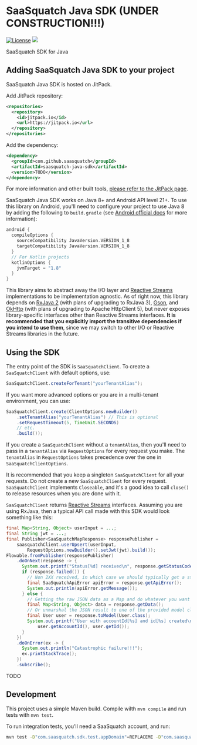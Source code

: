 # SaaSquatch Java SDK (UNDER CONSTRUCTION!!!)

[![License](https://img.shields.io/badge/License-Apache%202.0-blue.svg)](https://opensource.org/licenses/Apache-2.0)
[![](https://jitpack.io/v/saasquatch/saasquatch-java-sdk.svg)](https://jitpack.io/#saasquatch/saasquatch-java-sdk)

SaaSquatch SDK for Java

## Adding SaaSquatch Java SDK to your project

SaaSquatch Java SDK is hosted on JitPack.

Add JitPack repository:

```xml
<repositories>
  <repository>
    <id>jitpack.io</id>
    <url>https://jitpack.io</url>
  </repository>
</repositories>
```

Add the dependency:

```xml
<dependency>
  <groupId>com.github.saasquatch</groupId>
  <artifactId>saasquatch-java-sdk</artifactId>
  <version>TODO</version>
</dependency>
```

For more information and other built tools, [please refer to the JitPack page](https://jitpack.io/#saasquatch/saasquatch-java-sdk).

SaaSquatch Java SDK works on Java 8+ and Android API level 21+. To use this library on Android, you'll need to configure your project to use Java 8 by adding the following to `build.gradle` (see [Android official docs](https://developer.android.com/studio/write/java8-support) for more information):

```gradle
android {
  compileOptions {
    sourceCompatibility JavaVersion.VERSION_1_8
    targetCompatibility JavaVersion.VERSION_1_8
  }
  // For Kotlin projects
  kotlinOptions {
    jvmTarget = "1.8"
  }
}
```

This library aims to abstract away the I/O layer and [Reactive Streams](https://www.reactive-streams.org/) implementations to be implementation agnostic. As of right now, this library depends on [RxJava 2](https://github.com/ReactiveX/RxJava) (with plans of upgrading to RxJava 3), [Gson](https://github.com/google/gson), and [OkHttp](https://square.github.io/okhttp/) (with plans of upgrading to Apache HttpClient 5), but never exposes library-specific interfaces other than Reactive Streams interfaces. __It is recommended that you explicitly import the transitive dependencies if you intend to use them__, since we may switch to other I/O or Reactive Streams libraries in the future.

## Using the SDK

The entry point of the SDK is `SaaSquatchClient`. To create a `SaaSquatchClient` with default options, use:

```java
SaaSquatchClient.createForTenant("yourTenantAlias");
```

If you want more advanced options or you are in a multi-tenant environment, you can use:

```java
SaaSquatchClient.create(ClientOptions.newBuilder()
    .setTenantAlias("yourTenantAlias") // This is optional
    .setRequestTimeout(5, TimeUnit.SECONDS)
    // etc.
    .build());
```

If you create a `SaaSquatchClient` without a `tenantAlias`, then you'll need to pass in a `tenantAlias` via `RequestOptions` for every request you make. The `tenantAlias` in `RequestOptions` takes precedence over the one in `SaaSquatchClientOptions`.

It is recommended that you keep a singleton `SaaSquatchClient` for all your requests. Do not create a new `SaaSquatchClient` for every request. `SaaSquatchClient` implements `Closeable`, and it's a good idea to call `close()` to release resources when you are done with it.

`SaaSquatchClient` returns [Reactive Streams](https://www.reactive-streams.org/) interfaces. Assuming you are using RxJava, then a typical API call made with this SDK would look something like this:

```java
final Map<String, Object> userInput = ...;
final String jwt = ...;
final Publisher<SaaSquatchMapResponse> responsePublisher =
    saasquatchClient.userUpsert(userInput,
        RequestOptions.newBuilder().setJwt(jwt).build());
Flowable.fromPublisher(responsePublisher)
    .doOnNext(response -> {
      System.out.printf("Status[%d] received\n", response.getStatusCode());
      if (response.failed()) {
        // Non 2XX received, in which case we should typically get a standard api error
        final SaaSquatchApiError apiError = response.getApiError();
        System.out.println(apiError.getMessage());
      } else {
        // Getting the raw JSON data as a Map and do whatever you want with it
        final Map<String, Object> data = response.getData();
        // Or unmarshal the JSON result to one of the provided model classes
        final User user = response.toModel(User.class);
        System.out.printf("User with accountId[%s] and id[%s] created\n",
            user.getAccountId(), user.getId());
      }
    })
    .doOnError(ex -> {
      System.out.println("Catastrophic failure!!!");
      ex.printStackTrace();
    })
    .subscribe();
```

TODO

## Development

This project uses a simple Maven build. Compile wilth `mvn compile` and run tests with `mvn test`.

To run integration tests, you'll need a SaaSquatch account, and run:
```bash
mvn test -D"com.saasquatch.sdk.test.appDomain"=REPLACEME -D"com.saasquatch.sdk.test.tenantAlias"=REPLACEME -D"com.saasquatch.sdk.test.apiKey"=REPLACEME
```
